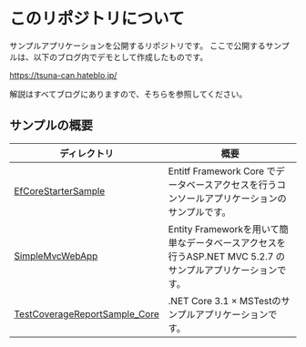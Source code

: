 # このリポジトリについて

サンプルアプリケーションを公開するリポジトリです。
ここで公開するサンプルは、以下のブログ内でデモとして作成したものです。

https://tsuna-can.hateblo.jp/

解説はすべてブログにありますので、そちらを参照してください。

## サンプルの概要

|ディレクトリ                                                   |概要                                                                                                       |
|---------------------------------------------------------------|-----------------------------------------------------------------------------------------------------------|
|[EfCoreStarterSample](/EfCoreStarterSample)                    |Entitf Framework Core でデータベースアクセスを行うコンソールアプリケーションのサンプルです。               |
|[SimpleMvcWebApp](/SimpleMvcWebApp)                            |Entity Frameworkを用いて簡単なデータベースアクセスを行うASP\.NET MVC 5.2.7 のサンプルアプリケーションです。|
|[TestCoverageReportSample_Core](/TestCoverageReportSample_Core)|\.NET Core 3.1 × MSTestのサンプルアプリケーションです。                                                   |
